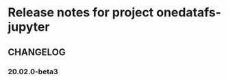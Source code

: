 Release notes for project onedatafs-jupyter
===========================================

CHANGELOG
---------

### 20.02.0-beta3


